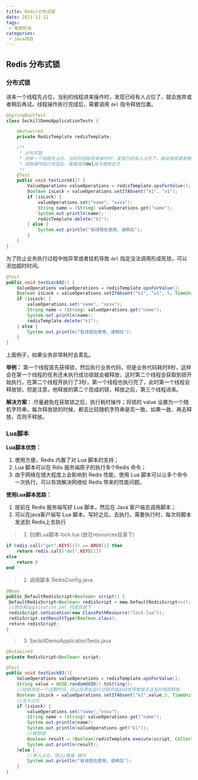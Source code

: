 ```yaml
---
title: Redis分布式锁
date: 2021-12-12
tags:
 - 电商秒杀
categories:
 - Java项目
---
```


## Redis 分布式锁

### 分布式锁

进来一个线程先占位，当别的线程进来操作时，发现已经有人占位了，就会放弃或者稍后再试。线程操作执行完成后，需要调用 ```del``` 指令释放位置。

```java
@SpringBootTest
class SeckillDemoApplicationTests {

    @Autowired
    private RedisTemplate redisTemplate;

    /**
     * 分布式锁
     * 进来一个线程先占位，当别的线程进来操作时，发现已经有人占位了，就会放弃或者稍后再试
     * 线程操作执行完成后，需要调用del指令释放位子
     */
    @Test
    public void testLock01() {
        ValueOperations valueOperations = redisTemplate.opsForValue();
        Boolean isLock = valueOperations.setIfAbsent("k1", "v1");
        if (isLock) {
            valueOperations.set("name", "xxxx");
            String name = (String) valueOperations.get("name");
            System.out.println(name);
            redisTemplate.delete("k1");
        } else {
            System.out.println("有线程在使用，请稍后");
        }
    }
}
```



为了防止业务执行过程中抛异常或者挂机导致 ```del``` 指定没法调用形成死锁，可以添加超时时间。

```java
@Test
public void testLock02() {
    ValueOperations valueOperations = redisTemplate.opsForValue();
    Boolean isLock = valueOperations.setIfAbsent("k1", "v1", 5, TimeUnit.SECONDS);
    if (isLock) {
        valueOperations.set("name", "xxxx");
        String name = (String) valueOperations.get("name");
        System.out.println(name);
        redisTemplate.delete("k1");
    } else {
        System.out.println("有线程在使用，请稍后");
    }
}
```



上面例子，如果业务非常耗时会紊乱。

**举例：** 第一个线程首先获得锁，然后执行业务代码，但是业务代码耗时8秒，这样会在第一个线程的任务还未执行成功锁就会被释放，这时第二个线程会获取到锁开始执行，在第二个线程开执行了3秒，第一个线程也执行完了，此时第一个线程会释放锁，但是注意，他释放的第二个现成的锁，释放之后，第三个线程进来。

**解决方案：** 尽量避免在获取锁之后，执行耗时操作；将锁的 value 设置为一个随机字符串，每次释放锁的时候，都去比较随机字符串是否一致，如果一致，再去释放，否则不释放。



### Lua脚本

**Lua脚本优势：** 

1. 使用方便，Redis 内置了对 Lua 脚本的支持；
2. Lua 脚本可以在 Rdis 服务端原子的执行多个Redis 命令；
3. 由于网络在很大程度上会影响到 Redis 性能，使用 Lua 脚本可以让多个命令一次执行，可以有效解决网络给 Redis 带来的性能问题。

**使用Lua脚本思路：** 

1. 提前在 Redis 服务端写好 Lua 脚本，然后在 Java 客户端去调用脚本；
2. 可以在java客户端写 Lua 脚本，写好之后，去执行。需要执行时，每次将脚本发送到 Redis上去执行

> 1. 创建Lua脚本 lock.lua (放在resources目录下)

```lua
if redis.call("get",KEYS[1]) == ARGV[1] then
    return redis.call("del",KEYS[1])
else
    return 0
end
```

> 2. 调用脚本 RedisConfig.java

```java
@Bean
public DefaultRedisScript<Boolean> script() {
 DefaultRedisScript<Boolean> redisScript = new DefaultRedisScript<>();
 //放在和application.yml 同层目录下
 redisScript.setLocation(new ClassPathResource("lock.lua"));
 redisScript.setResultType(Boolean.class);
 return redisScript;
}
```

> 3. SeckillDemoApplicationTests.java

```java
@Autowired
private RedisScript<Boolean> script;

@Test
public void testLock03(){
    ValueOperations valueOperations = redisTemplate.opsForValue();
    String value = UUID.randomUUID().toString();
    //给锁添加一个过期时间，防止应用在运行过程中抛出异常导致锁无法及时得到释放
    Boolean isLock = valueOperations.setIfAbsent("k1",value,5, TimeUnit.SECONDS);
    //没人占位
    if (isLock) {
        valueOperations.set("name","xxxx");
        String name = (String) valueOperations.get("name");
        System.out.println(name);
        System.out.println(valueOperations.get("k1"));
        //释放锁
        Boolean result = (Boolean)redisTemplate.execute(script, Collections.singletonList("k1"),value);
        System.out.println(result);
    }else {
        //有人占位，停止/暂缓 操作
        System.out.println("有线程在使用，请稍后");
    }
}
```